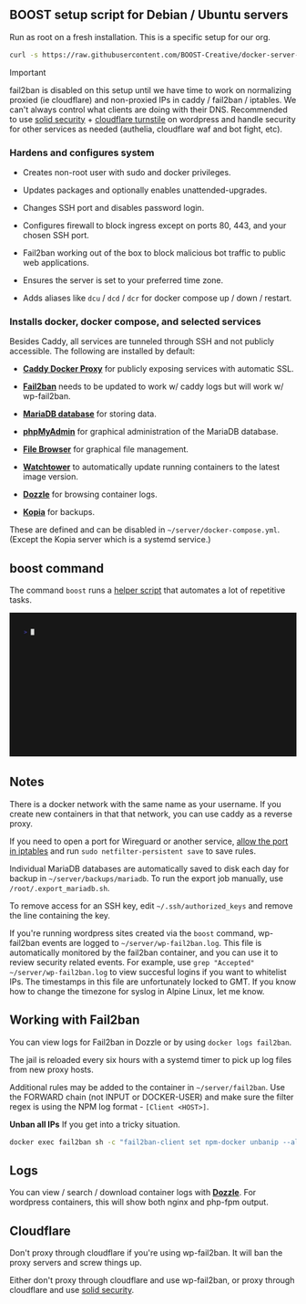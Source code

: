 ## BOOST setup script for Debian / Ubuntu servers

Run as root on a fresh installation. This is a specific setup for our org.

```bash
curl -s https://raw.githubusercontent.com/BOOST-Creative/docker-server-setup-caddy/main/setup.sh > setup.sh && chmod +x ./setup.sh && ./setup.sh
```

> [!IMPORTANT]
> fail2ban is disabled on this setup until we have time to work on normalizing proxied (ie cloudflare) and non-proxied IPs in caddy / fail2ban / iptables. We can't always control what clients are doing with their DNS. Recommended to use [solid security](https://wordpress.org/plugins/better-wp-security/) + [cloudflare turnstile](https://wordpress.org/plugins/simple-cloudflare-turnstile/) on wordpress and handle security for other services as needed (authelia, cloudflare waf and bot fight, etc).


### Hardens and configures system

- Creates non-root user with sudo and docker privileges.

- Updates packages and optionally enables unattended-upgrades.

- Changes SSH port and disables password login.

- Configures firewall to block ingress except on ports 80, 443, and your chosen SSH port.

- Fail2ban working out of the box to block malicious bot traffic to public web applications.

- Ensures the server is set to your preferred time zone.

- Adds aliases like `dcu` / `dcd` / `dcr` for docker compose up / down / restart.

### Installs docker, docker compose, and selected services

Besides Caddy, all services are tunneled through SSH and not publicly accessible. The following are installed by default:

- **[Caddy Docker Proxy](https://github.com/lucaslorentz/caddy-docker-proxy)** for publicly exposing services with automatic SSL.

- **[Fail2ban](https://github.com/crazy-max/docker-fail2ban)** needs to be updated to work w/ caddy logs but will work w/ wp-fail2ban.

- **[MariaDB database](https://hub.docker.com/r/linuxserver/mariadb)** for storing data.

- **[phpMyAdmin](https://hub.docker.com/r/linuxserver/phpmyadmin)** for graphical administration of the MariaDB database.

- **[File Browser](https://github.com/filebrowser/filebrowser)** for graphical file management.

- **[Watchtower](https://github.com/containrrr/watchtower)** to automatically update running containers to the latest image version.

- **[Dozzle](https://github.com/amir20/dozzle)** for browsing container logs.

- **[Kopia](https://github.com/kopia/kopia)** for backups.

These are defined and can be disabled in `~/server/docker-compose.yml`. (Except the Kopia server which is a systemd service.)

## boost command

The command `boost` runs a [helper script](https://github.com/BOOST-Creative/boost-server-cli) that automates a lot of repetitive tasks.

![CLI example gif](https://raw.githubusercontent.com/BOOST-Creative/boost-server-cli/main/assets/example.gif)

## Notes

There is a docker network with the same name as your username. If you create new containers in that that network, you can use caddy as a reverse proxy.

If you need to open a port for Wireguard or another service, [allow the port in iptables](https://www.digitalocean.com/community/tutorials/iptables-essentials-common-firewall-rules-and-commands) and run `sudo netfilter-persistent save` to save rules.

Individual MariaDB databases are automatically saved to disk each day for backup in `~/server/backups/mariadb`. To run the export job manually, use `/root/.export_mariadb.sh`.

To remove access for an SSH key, edit `~/.ssh/authorized_keys` and remove the line containing the key.

If you're running wordpress sites created via the `boost` command, wp-fail2ban events are logged to `~/server/wp-fail2ban.log`. This file is automatically monitored by the fail2ban container, and you can use it to review security related events. For example, use `grep "Accepted" ~/server/wp-fail2ban.log` to view succesful logins if you want to whitelist IPs. The timestamps in this file are unfortunately locked to GMT. If you know how to change the timezone for syslog in Alpine Linux, let me know.

## Working with Fail2ban

You can view logs for Fail2ban in Dozzle or by using `docker logs fail2ban`.

The jail is reloaded every six hours with a systemd timer to pick up log files from new proxy hosts.

Additional rules may be added to the container in `~/server/fail2ban`. Use the FORWARD chain (not INPUT or DOCKER-USER) and make sure the filter regex is using the NPM log format - `[Client <HOST>]`.

**Unban all IPs** If you get into a tricky situation.

```bash
docker exec fail2ban sh -c "fail2ban-client set npm-docker unbanip --all"
```

## Logs

You can view / search / download container logs with **[Dozzle](http://localhost:6905)**. For wordpress containers, this will show both nginx and php-fpm output.

## Cloudflare

Don't proxy through cloudflare if you're using wp-fail2ban. It will ban the proxy servers and screw things up.

Either don't proxy through cloudflare and use wp-fail2ban, or proxy through cloudflare and use [solid security](https://wordpress.org/plugins/better-wp-security/).